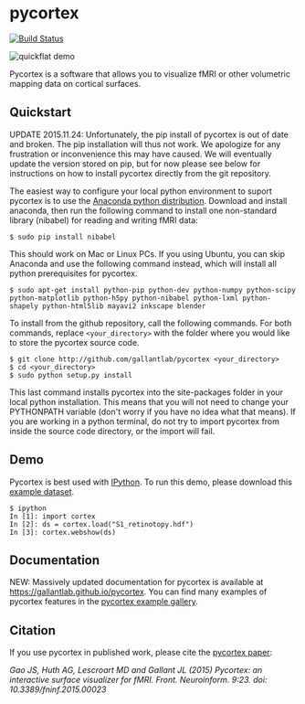 pycortex
========
[![Build Status](https://travis-ci.org/gallantlab/pycortex.svg?branch=glrework-merged)](https://travis-ci.org/gallantlab/pycortex)

![quickflat demo](https://raw.github.com/jamesgao/pycortex/master/docs/wn_med.png)

Pycortex is a software that allows you to visualize fMRI or other volumetric mapping data on cortical surfaces.

Quickstart
----------
UPDATE 2015.11.24: Unfortunately, the pip install of pycortex is out of date and broken. The pip installation will thus not work. We apologize for any frustration or inconvenience this may have caused. We will eventually update the version stored on pip, but for now please see below for instructions on how to install pycortex directly from the git repository. 

The easiest way to configure your local python environment to suport pycortex is to use the [Anaconda python distribution](https://store.continuum.io/cshop/anaconda/). Download and install anaconda, then run the following command to install one non-standard library (nibabel) for reading and writing fMRI data:

```
$ sudo pip install nibabel 
```

This should work on Mac or Linux PCs. If you using Ubuntu, you can skip Anaconda and use the following command instead, which will install all python prerequisites for pycortex.

```
$ sudo apt-get install python-pip python-dev python-numpy python-scipy python-matplotlib python-h5py python-nibabel python-lxml python-shapely python-html5lib mayavi2 inkscape blender
```

To install from the github repository, call the following commands. For both commands, replace `<your_directory>` with the folder where you would like to store the pycortex source code.

```
$ git clone http://github.com/gallantlab/pycortex <your_directory> 
$ cd <your_directory>
$ sudo python setup.py install
```

This last command installs pycortex into the site-packages folder in your local python installation. This means that you will not need to change your PYTHONPATH variable (don't worry if you have no idea what that means). If you are working in a python terminal, do not try to import pycortex from inside the source code directory, or the import will fail. 

Demo
----
Pycortex is best used with [IPython](http://www.ipython.org/). To run this demo, please download this [example dataset](http://gallantlab.org/pycortex/S1_retinotopy.hdf).

```
$ ipython
In [1]: import cortex
In [2]: ds = cortex.load("S1_retinotopy.hdf")
In [3]: cortex.webshow(ds)
```

Documentation
-------------
NEW: Massively updated documentation for pycortex is available at https://gallantlab.github.io/pycortex. You can find many examples of pycortex features in the [pycortex example gallery](https://gallantlab.github.io/pycortex/auto_examples/index.html).

Citation
--------
If you use pycortex in published work, please cite the [pycortex paper](http://dx.doi.org/10.3389/fninf.2015.00023):

_Gao JS, Huth AG, Lescroart MD and Gallant JL (2015) Pycortex: an interactive surface visualizer for fMRI. Front. Neuroinform. 9:23. doi: 10.3389/fninf.2015.00023_
